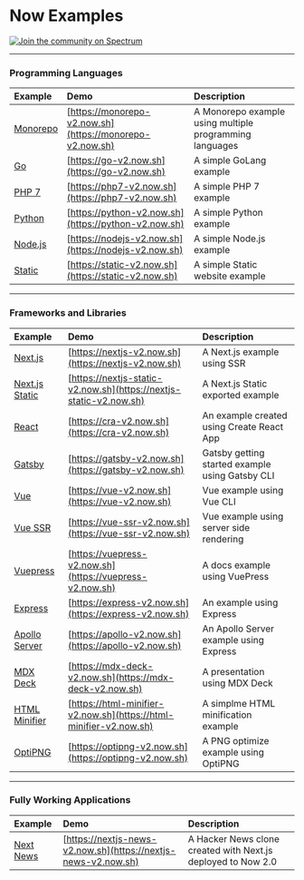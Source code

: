 # Now Examples

[![Join the community on Spectrum](https://withspectrum.github.io/badge/badge.svg)](https://spectrum.chat/zeit)

---

### Programming Languages

| Example    | Demo     | Description     |
|:---------- |:---------|:----------------|
| [Monorepo](/monorepo)          | [https://monorepo-v2.now.sh](https://monorepo-v2.now.sh)         | A Monorepo example using multiple programming languages         |
| [Go](/go)          | [https://go-v2.now.sh](https://go-v2.now.sh)         | A simple GoLang example         |
| [PHP 7](/php-7)    | [https://php7-v2.now.sh](https://php7-v2.now.sh)     | A simple PHP 7 example          |
| [Python](/python)  | [https://python-v2.now.sh](https://python-v2.now.sh) | A simple Python example         |
| [Node.js](/nodejs) | [https://nodejs-v2.now.sh](https://nodejs-v2.now.sh) | A simple Node.js example        |
| [Static](/static)  | [https://static-v2.now.sh](https://static-v2.now.sh) | A simple Static website example |

---

### Frameworks and Libraries

| Example    | Demo     | Description     |
|:---------- |:---------|:----------------|
| [Next.js](/nextjs) | [https://nextjs-v2.now.sh](https://nextjs-v2.now.sh) | A Next.js example using SSR |
| [Next.js Static](/nextjs-static) | [https://nextjs-static-v2.now.sh](https://nextjs-static-v2.now.sh) | A Next.js Static exported example |
| [React](/create-react-app) | [https://cra-v2.now.sh](https://cra-v2.now.sh) | An example created using Create React App       |
| [Gatsby](/gatsby) | [https://gatsby-v2.now.sh](https://gatsby-v2.now.sh) | Gatsby getting started example using Gatsby CLI      |
| [Vue](/vue) | [https://vue-v2.now.sh](https://vue-v2.now.sh) | Vue example using Vue CLI        |
| [Vue SSR](/vue-ssr) | [https://vue-ssr-v2.now.sh](https://vue-ssr-v2.now.sh) | Vue example using server side rendering        |
| [Vuepress](/vuepress) | [https://vuepress-v2.now.sh](https://vuepress-v2.now.sh) | A docs example using VuePress        |
| [Express](/nodejs-express) | [https://express-v2.now.sh](https://express-v2.now.sh) | An example using Express        |
| [Apollo Server](/apollo) | [https://apollo-v2.now.sh](https://apollo-v2.now.sh) | An Apollo Server example using Express        |
| [MDX Deck](/mdx-deck) | [https://mdx-deck-v2.now.sh](https://mdx-deck-v2.now.sh) | A presentation using MDX Deck        |
| [HTML Minifier](/html-minifier) | [https://html-minifier-v2.now.sh](https://html-minifier-v2.now.sh) | A simplme HTML minification example        |
| [OptiPNG](/optipng) | [https://optipng-v2.now.sh](https://optipng-v2.now.sh) | A PNG optimize example using OptiPNG      |

---

### Fully Working Applications

| Example    | Demo     | Description     |
|:---------- |:---------|:----------------|
| [Next News](/nextjs-news) | [https://nextjs-news-v2.now.sh](https://nextjs-news-v2.now.sh) | A Hacker News clone created with Next.js deployed to Now 2.0 |

